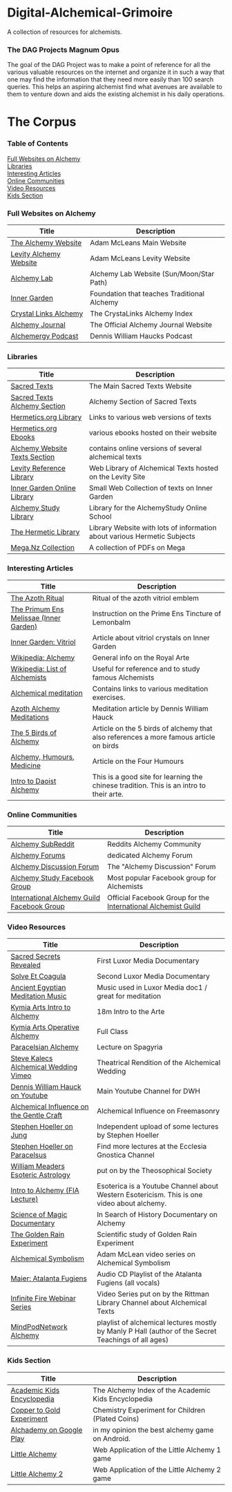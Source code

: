 # Digital-Alchemical-Grimoire
A collection of resources for alchemists.

### The DAG Projects Magnum Opus

The goal of the DAG Project was to make a point of reference for all the various valuable resources on the internet and organize it in such a way that one may find the information that they need more easily than 100 search queries. This helps an aspiring alchemist find what avenues are available to them to venture down and aids the existing alchemist in his daily operations.

# The Corpus

### Table of Contents
[Full Websites on Alchemy](#Full-Websites-on-Alchemy)  
[Libraries](#Libraries)  
[Interesting Articles](#Interesting-Articles)  
[Online Communities](#Online-Communities)  
[Video Resources](#Video-Resources)  
[Kids Section](#Kids-Section)  

### Full Websites on Alchemy
Title | Description
---- | ----
[The Alchemy Website](https://www.alchemywebsite.com/) | Adam McLeans Main Website
[Levity Alchemy Website](http://www.levity.com/alchemy/) | Adam McLeans Levity Website
[Alchemy Lab](https://www.alchemylab.com/) | Alchemy Lab Website (Sun/Moon/Star Path)
[Inner Garden](https://innergarden.org/) | Foundation that teaches Traditional Alchemy
[Crystal Links Alchemy](https://www.crystalinks.com/alchemyindex.html) | The CrystaLinks Alchemy Index
[Alchemy Journal](https://alchemyjournal.org/) | The Official Alchemy Journal Website
[Alchemergy Podcast](https://alchemergy.podbean.com/) | Dennis William Haucks Podcast

### Libraries
Title | Description
---- | ----
[Sacred Texts](https://www.sacred-texts.com/) | The Main Sacred Texts Website
[Sacred Texts Alchemy Section](https://www.sacred-texts.com/alc/index.htm) | Alchemy Section of Sacred Texts
[Hermetics.org Library](http://www.hermetics.org/library.html/) | Links to various web versions of texts
[Hermetics.org Ebooks](http://www.hermetics.org/ebooks.html) | various ebooks hosted on their website
[Alchemy Website Texts Section](https://www.alchemywebsite.com/texts.html) | contains online versions of several alchemical texts
[Levity Reference Library](http://www.levity.com/alchemy/referlib.html) | Web Library of Alchemical Texts hosted on the Levity Site
[Inner Garden Online Library](https://innergarden.org/alchemylibrary/contents.html) | Small Web Collection of texts on Inner Garden
[Alchemy Study Library](https://alchemystudy.com/library.html) | Library for the AlchemyStudy Online School
[The Hermetic Library](https://hermetic.com/index) | Library Website with lots of information about various Hermetic Subjects
[Mega.Nz Collection](https://mega.nz/folder/k1tnhJqZ#LN-lFmw67x3qjEvR0gRSjg) | A collection of PDFs on Mega


### Interesting Articles
Title | Description
---- | ----
[The Azoth Ritual](http://azothalchemy.org/azoth_ritual.htm) | Ritual of the azoth vitriol emblem
[The Primum Ens Melissae (Inner Garden)](https://innergarden.org/en/ens.html) | Instruction on the Prime Ens Tincture of Lemonbalm
[Inner Garden: Vitriol](https://innergarden.org/en/vitriol.html) | Article about vitriol crystals on Inner Garden
[Wikipedia: Alchemy](https://en.wikipedia.org/wiki/Alchemy) | General info on the Royal Arte
[Wikipedia: List of Alchemists](https://en.wikipedia.org/wiki/List_of_alchemists) | Useful for reference and to study famous Alchemists
[Alchemical meditation](https://www.alchemywebsite.com/medit.html) | Contains links to various meditation exercises.
[Azoth Alchemy Meditations](http://azothalchemy.org/meditations.htm) | Meditation article by Dennis William Hauck
[The 5 Birds of Alchemy](https://blabelalchemy.wordpress.com/2012/07/22/five-birds-in-the-alchemy-of-tounges/) | Article on the 5 birds of alchemy that also references a more famous article on birds
[Alchemy, Humours, Medicine](https://patrickmlandry.wordpress.com/2012/12/16/alchemy-humours-medicine/) | Article on the Four Humours
[Intro to Daoist Alchemy](https://www.goldenelixir.com/jindan/jindan_intro.html) | This is a good site for learning the chinese tradition. This is an intro to their arte.

### Online Communities
Title | Description
---- | ----
[Alchemy SubReddit](https://www.reddit.com/r/alchemy/) | Reddits Alchemy Community
[Alchemy Forums](http://www.alchemyforums.com/) | dedicated Alchemy Forum
[Alchemy Discussion Forum](http://www.alchemydiscussion.com/) | The "Alchemy Discussion" Forum
[Alchemy Study Facebook Group](https://www.facebook.com/groups/studyalchemy/) | Most popular Facebook group for Alchemists
[International Alchemy Guild Facebook Group](https://www.facebook.com/groups/guildalchemy) | Official Facebook Group for the [International Alchemist Guild](http://alchemyguild.memberlodge.org/)

### Video Resources
Title | Description
---- | ----
[Sacred Secrets Revealed](https://www.youtube.com/watch?v=DGyYIJpMC-k) | First Luxor Media Documentary
[Solve Et Coagula](https://www.youtube.com/watch?v=711GUvU06eY) | Second Luxor Media Documentary
[Ancient Egyptian Meditation Music](https://www.youtube.com/watch?v=i_7RIrMzewU) | Music used in Luxor Media doc1 / great for meditation
[Kymia Arts Intro to Alchemy](https://www.youtube.com/watch?v=O6e8iTxKNlE) | 18m Intro to the Arte
[Kymia Arts Operative Alchemy](https://www.youtube.com/watch?v=S-ey4Dqyxd4) | Full Class
[Paracelsian Alchemy](https://www.youtube.com/watch?v=NqJ61E86sww&t=5s) | Lecture on Spagyria
[Steve Kalecs Alchemical Wedding Vimeo](https://vimeo.com/374556767) | Theatrical Rendition of the Alchemical Wedding
[Dennis William Hauck on Youtube](https://www.youtube.com/c/DWHauck1/videos) | Main Youtube Channel for DWH
[Alchemical Influence on the Gentle Craft](https://www.youtube.com/watch?v=iUTLcG718_E) | Alchemical Influence on Freemasonry
[Stephen Hoeller on Jung](https://youtu.be/QzoqTQx-lyw) | Independent upload of some lectures by Stephen Hoeller
[Stephen Hoeller on Paracelsus](https://youtu.be/SKy_55pOONU) | Find more lectures at the Ecclesia Gnostica Channel
[William Meaders Esoteric Astrology](https://youtu.be/OLhw9ndeEH8) | put on by the Theosophical Society
[Intro to Alchemy (FIA Lecture)](https://youtu.be/DgP983eCRfM) | Esoterica is a Youtube Channel about Western Esotericism. This is one video about alchemy.
[Science of Magic Documentary](https://youtu.be/iMmgiVfxaEI) | In Search of History Documentary on Alchemy
[The Golden Rain Experiment](https://youtu.be/mzsdORUPk48) | Scientific study of Golden Rain Experiment
[Alchemical Symbolism](https://www.youtube.com/playlist?list=PLKocZwBnFDxNAoxyxZ0w7mum35YY4v0nb) | Adam McLean video series on Alchemical Symbolism
[Maier: Atalanta Fugiens](https://www.youtube.com/playlist?list=PL_E8uiPBMVWjixlkVJFvJnjK4CItaiZJD) | Audio CD Playlist of the Atalanta Fugiens (all vocals)
[Infinite Fire Webinar Series](https://www.youtube.com/playlist?list=PLNdQbyH7lu8uUkaLX-tus2f11B3-BXBOx) | Video Series put on by the Rittman Library Channel about Alchemical Texts
[MindPodNetwork Alchemy](https://www.youtube.com/playlist?list=PLdN4QIhoeNuW7VbLjwOdZVtk9FiiceUK0) | playlist of alchemical lectures mostly by Manly P Hall (author of the Secret Teachings of all ages)

### Kids Section
Title | Description
---- | ----
[Academic Kids Encyclopedia](https://academickids.com/encyclopedia/index.php/Alchemy) | The Alchemy Index of the Academic Kids Encyclopedia
[Copper to Gold Experiment](https://mysteryscience.com/chemistry/mystery-1/introduction-to-chemistry/108) | Chemistry Experiment for Children (Plated Coins)
[Alchademy on Google Play](https://play.google.com/store/apps/details?id=com.hyperbeard.alchademy) | in my opinion the best alchemy game on Android.
[Little Alchemy](https://littlealchemy.com/) | Web Application of the Little Alchemy 1 game
[Little Alchemy 2](https://littlealchemy2.com/) | Web Application of the Little Alchemy 2 game
